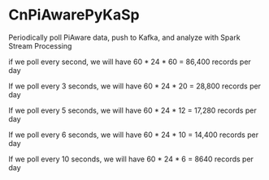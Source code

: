 # CnPiAwarePyKaSp
Periodically poll PiAware data, push to Kafka, and analyze with Spark Stream Processing

if we poll every second, we will have
    60 * 24 * 60 = 86,400 records per day
    
If we poll every 3 seconds, we will have
    60 * 24 * 20 = 28,800 records per day

If we poll every 5 seconds, we will have
    60 * 24 * 12 = 17,280 records per day

If we poll every 6 seconds, we will have
    60 * 24 * 10 = 14,400 records per day
    
If we poll every 10 seconds, we will have
    60 * 24 * 6 = 8640 records per day
    

    
    

